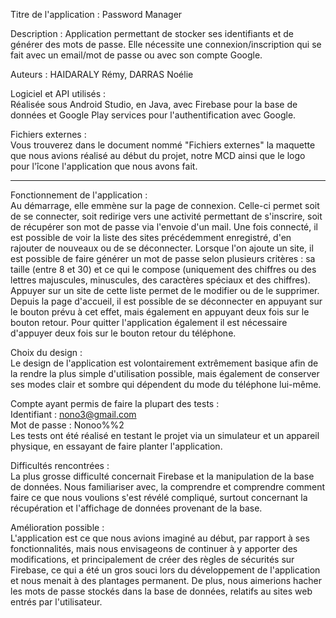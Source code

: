 Titre de l'application : Password Manager

Description : Application permettant de stocker ses identifiants et de générer des mots de passe.
Elle nécessite une connexion/inscription qui se fait avec un email/mot de passe ou avec son compte Google.

Auteurs : HAIDARALY Rémy, DARRAS Noélie

Logiciel et API utilisés : <br/>
Réalisée sous Android Studio, en Java, avec Firebase pour la base de données et Google Play services pour
l'authentification avec Google.

Fichiers externes : <br/>
Vous trouverez dans le document nommé "Fichiers externes" la maquette que nous avions réalisé au début du
projet, notre MCD ainsi que le logo pour l'îcone l'application que nous avons fait.

-----------------------------------------------------------------------------------------------------------

Fonctionnement de l'application :<br/>
Au démarrage, elle emmène sur la page de connexion. Celle-ci permet soit de se connecter, soit redirige
vers une activité permettant de s'inscrire, soit de récupérer son mot de passe via l'envoie d'un mail.
Une fois connecté, il est possible de voir la liste des sites précédemment enregistré, d'en rajouter de
nouveaux ou de se déconnecter.
Lorsque l'on ajoute un site, il est possible de faire générer un mot de passe selon plusieurs critères :
sa taille (entre 8 et 30) et ce qui le compose (uniquement des chiffres ou des lettres majuscules,
minuscules, des caractères spéciaux et des chiffres).
Appuyer sur un site de cette liste permet de le modifier ou de le supprimer.
Depuis la page d'accueil, il est possible de se déconnecter en appuyant sur le bouton prévu à cet effet, 
mais également en appuyant deux fois sur le bouton retour. Pour quitter l'application également il est
nécessaire d'appuyer deux fois sur le bouton retour du téléphone.


Choix du design :</br>
Le design de l'application est volontairement extrêmement basique afin de la rendre la plus simple
d'utilisation possible, mais également de conserver ses modes clair et sombre qui dépendent du mode du
téléphone lui-même.


Compte ayant permis de faire la plupart des tests :</br>
Identifiant : nono3@gmail.com</br>
Mot de passe : Nonoo%%2</br>
Les tests ont été réalisé en testant le projet via un simulateur et un appareil physique, en essayant de 
faire planter l'application.


Difficultés rencontrées :</br>
La plus grosse difficulté concernait Firebase et la manipulation de la base de données. Nous familiariser
avec, la comprendre et comprendre comment faire ce que nous voulions s'est révélé compliqué, surtout
concernant la récupération et l'affichage de données provenant de la base.


Amélioration possible :</br>
L'application est ce que nous avions imaginé au début, par rapport à ses fonctionnalités, mais nous
envisageons de continuer à y apporter des modifications, et principalement de créer des règles de sécurités
sur Firebase, ce qui a été un gros souci lors du développement de l'application et nous menait à des
plantages permanent. De plus, nous aimerions hacher les mots de passe stockés dans la base de données, 
relatifs au sites web entrés par l'utilisateur.

